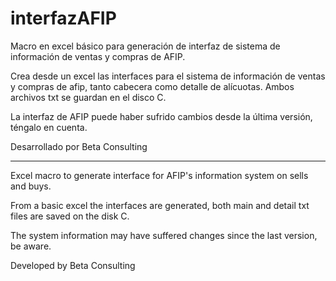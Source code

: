 # interfazAFIP
Macro en excel básico para generación de interfaz de sistema de información de ventas y compras de AFIP.

Crea desde un excel las interfaces para el sistema de información de ventas y compras de afip, tanto cabecera como detalle de alícuotas. Ambos archivos txt se guardan en el disco C.

La interfaz de AFIP puede haber sufrido cambios desde la última versión, téngalo en cuenta.

Desarrollado por Beta Consulting

------------------------------------------------------------------------------------------------------------------------------------------

Excel macro to generate interface for AFIP's information system on sells and buys.

From a basic excel the interfaces are generated, both main and detail txt files are saved on the disk C.

The system information may have suffered changes since the last version, be aware.

Developed by Beta Consulting

